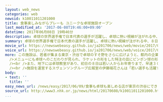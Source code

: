 ```yaml
---
layout: web_news
categories: web
newsid: k10011011201000
title: 食事楽しみながらプレーも ユニークな卓球施設オープン
last_modified_at: '2017-06-08T19:46:00+09:00'
datetime: 2017年06月08日 19時46分
description: 卓球の世界選手権で日本代表の選手が活躍し、卓球に熱い視線が注がれる中、８日、東京・渋谷に食事を楽しみながらプレーしたり指導を受けられるユニークな複合施設がオープンしました。
summary: 卓球の世界選手権で日本代表の選手が活躍し、卓球に熱い視線が注がれる中、８日、東京・渋谷に食事を楽しみながらプレーしたり指導を受けられるユニークな複合施設がオープンしました。
movie_url: https://newswebeasy.github.io/ja201706/news/web/movie/2017/06/09/k10011011201000.mp4
voice_url: https://newswebeasy.github.io/ja201706/news/web/voice/2017/06/09/k10011011201000.mp3
more: この施設は、若者が集まる東京・渋谷で卓球のすそ野をさらに広げようと、都内の企業がオープンしました。<br /><br />このうち施設の１階には、ショップのほか卓球台のあるレストランがあり、食事を楽しみながらプレーできます。<br
  />メニューにも卓球へのこだわりが見られ、ラケットの形をした特注の皿にピンポン球の形をしたパンケーキ、それにピンポン球に見立てたきんかん入りのサワーなどを提供しています。女子大学生は「卓球も食事も楽しめていいです」と話していました。<br
  /><br />また、地下には卓球教室があり、初日の８日は若い人からお年寄りまで、早速３０人が予約を入れていました。参加した人たちはタブレットで録画された自分のプレーを確認しながら、サーブのコツからラケットの振り方まで、コーチから細かくアドバイスを受けていました。６０代の女性は「卓球は力がいらず気軽に楽しめる。いつまでも続けたい」と話していました。<br
  /><br />施設を運営するスヴェンソングループ広報室の伊藤端花さんは「若い選手も活躍する中、東京オリンピックに向けて卓球を盛り上げたい」と話していました。
body:
- text: ''
  title: ''
easy_news_url: /news/easy/2017/06/09/食事も卓球も楽しめる店が東京の渋谷にできる/
source_url: http://www3.nhk.or.jp/news/html/20170608/k10011011201000.html
...
```

